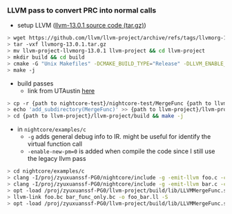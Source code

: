 ### LLVM pass to convert PRC into normal calls

- setup LLVM ([llvm-13.0.1 source code (tar.gz)](https://github.com/llvm/llvm-project/releases/tag/llvmorg-13.0.1))

```bash
> wget https://github.com/llvm/llvm-project/archive/refs/tags/llvmorg-13.0.1.tar.gz
> tar -vxf llvmorg-13.0.1.tar.gz
> mv llvm-project-llvmorg-13.0.1 llvm-project && cd llvm-project
> mkdir build && cd build
> cmake -G "Unix Makefiles" -DCMAKE_BUILD_TYPE="Release" -DLLVM_ENABLE_PROJECTS="clang;clang-tools-extra;compiler-rt;lldb;lld" DLLVM_ENABLE_RUNTIMES="libcxx;libcxxabi" ../llvm
> make -j
```

- build passes
  + link from UTAustin [here](https://www.cs.utexas.edu/~pingali/CS380C/2020/assignments/llvm-guide.html)

```bash
> cp -r {path to nightcore-test}/nightcore-test/MergeFunc {path to llvm-project}/llvm-project/llvm/lib/Transforms/
> echo 'add_subdirectory(MergeFunc)' >> {path to llvm-project}/llvm-project/llvm/lib/CMakeList.txt
> cd {path to llvm-project}/llvm-project/build && make -j
```

- in `nightcore/examples/c`
  + `-g` adds general debug info to IR. might be useful for identify the virtual function call
  + `-enable-new-pm=0` is added when compile the code since I still use the legacy llvm pass 
  
```bash
> cd nightcore/examples/c
> clang -I/proj/zyuxuanssf-PG0/nightcore/include -g -emit-llvm foo.c -c -o foo.bc
> clang -I/proj/zyuxuanssf-PG0/nightcore/include -g -emit-llvm bar.c -c -o bar.bc
> opt -load /proj/zyuxuanssf-PG0/llvm-project/build/lib/LLVMMergeFunc.so -enable-new-pm=0 -ChangeFuncName bar.bc -o bar_func_only.bc
> llvm-link foo.bc bar_func_only.bc -o foo_bar.ll -S
> opt -load /proj/zyuxuanssf-PG0/llvm-project/build/lib/LLVMMergeFunc.so -S -enable-new-pm=0 -o new_foo.ll -MergeFunc < foo_bar.ll 
```


